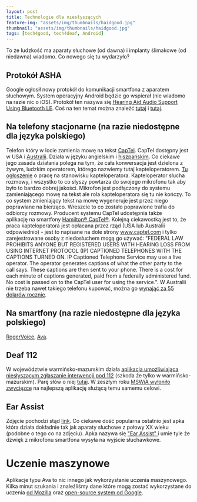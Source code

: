 ```yaml
---
layout: post
title: Technologie dla niesłyszących
feature-img: "assets/img/thumbnails/haidgood.jpg"
thumbnail: "assets/img/thumbnails/haidgood.jpg"
tags: [tech4good, tech4deaf, Android]
---
```

To że ludzkość ma aparaty słuchowe (od dawna) i implanty ślimakowe (od niedawna) wiadomo. Co nowego się tu wydarzyło?

## Protokół ASHA
Google ogłosił nowy protokół do komunikacji smartfona z aparatem słuchowym. System operacyjny Android będzie go wspierał (nie wiadomo na razie nic o iOS). Protokół ten nazywa się [Hearing Aid Audio Support Using Bluetooth LE](https://source.android.com/devices/bluetooth/asha). Coś na ten temat można znaleźć [tutaj](https://www.hearingaidknow.com/made-for-android-coming-next-year) i [tutaj](https://www.theverge.com/circuitbreaker/2018/8/16/17701902/google-native-hearing-aid-support-android-gn-hearing).


## Na telefony stacjonarne (na razie niedostępne dla języka polskiego)
Telefon który w locie zamienia mowę na tekst [CapTel](https://www.captel.com/). CapTel dostępny jest w USA i [Australii](https://accesscomm.com.au/captel/). Działa w języku angielskim i [hiszpańskim](https://www.captel.com/knowledgebase/captel-2400i-turn-on-ability-to-switch-languages-during-a-call/). Co ciekawe jego zasada działania polega na tym, że cała konwersacja jest dzielona z żywym, ludzkim operatorem, którego nazwiemy tutaj kapteloperatorem. [Tu ogłoszenie](https://careers.captel.com/?adata=EMo4fdgZ8I42RV35oe7YXWlBjrknfymt0d1iqA5pg4KbOKlYZFcBQgu7xuSzZZF0V68Ye8fJAGc8DT9D6QGpUCPOe536uNwHle4Ac6p4FbnQHUfpKh6j9CecbUetSsPyAdFDGQ3G8aLPybbjxxPqhKmAtQpUtbZZEuQkjXMMcCGetnSCS96sedoEcJtmUtmz4%2bqf3iESfUc6tlZsa6%2biOiI%3d) o pracę na stanowisku kapteloperatora. Kapteloperator słucha rozmowy, i wszystko to co słyszy powtarza do swojego mikrofonu tak aby było to bardzo dobrej jakości. Mikrofon jest podłączony do systemu zamieniającego mowę na tekst ale rola kapteloperatora się tu nie kończy. To co system zmieniający tekst na mowę wygeneruje jest przez niego poprawiane na bierząco. Wreszcie to co zostało poprawione trafia do odbiorcy rozmowy. Producent systemu CapTel udostępnia także  aplikację na smartfony [Hamilton® CapTel®](https://hamiltoncaptel.com/mobile-apps-for-smartphones-and-tablets.html).
Kolejną ciekawostką jest to, że praca kapteloperatora jest opłacana przez rząd (USA lub Australii odpowiednio) - jest to napisane na dole strony www.captel.com i tylko zarejestrowane osoby z niedosłuchem mogą go używać: "FEDERAL LAW PROHIBITS ANYONE BUT REGISTERED USERS WITH HEARING LOSS FROM USING INTERNET PROTOCOL (IP) CAPTIONED TELEPHONES WITH THE CAPTIONS TURNED ON. IP Captioned Telephone Service may use a live operator. The operator generates captions of what the other party to the call says. These captions are then sent to your phone. There is a cost for each minute of captions generated, paid from a federally administered fund. No cost is passed on to the CapTel user for using the service.". W Australii nie trzeba nawet takiego telefonu kupować, można go [wynająć za 55 dolarów rocznie](https://accesscomm.com.au/captel/).

## Na smartfony (na razie niedostępne dla języka polskiego)
[RogerVoice](https://rogervoice.com/en/), [Ava](https://www.ava.me/).

## Deaf 112 
W województwie warmińsko-mazurskim działa [aplikacja umożliwiająca niesłyszącym zgłaszanie interwencji pod 112](https://play.google.com/store/apps/details?id=pl.sprint.deafhelp&hl=pl) (szkoda że tylko w warmińsko-mazurskim). Parę słów o niej [tutaj](https://www.facebook.com/TVP3Olsztyn/videos/1059346107528628/). W zeszłym roku [MSWiA wyłoniło zwycięzcę](https://www.mswia.gov.pl/pl/aktualnosci/15742,Konkurs-na-aplikacje-mobilna-do-wysylania-zgloszen-alarmowych.html) na najlepszą aplikację służącą temu samemu celowi.

## Ear Assist
Zdjęcie pochodzi stąd [link](https://www.flickr.com/photos/51764518@N02/10841420004/in/photostream/). Co ciekawe dość popularna ostatnio jest apka która działa dokładnie tak jak aparaty słuchowe z połowy XX wieku (podobne o tego co na zdjęciu). Apka nazywa się ["Ear Assist" ](https://www.youtube.com/watch?v=vgO7nX90_aQ) i umie tyle że dźwięk z mikrofonu smartfona wysyła na wyjście słuchawkowe.

# Uczenie maszynowe
Aplikacje typu Ava to nic innego jak wykorzystanie uczenia maszynowego. Kilka minut szukania i znaleźliśmy dane które mogą zostać wykorzystane do uczenia [od Mozilla](https://blog.mozilla.org/press-pl/2017/11/30/common-voice-mozilla-udostepnia-drugi-co-do-wielkosci-zbior-danych-glosowych/) oraz [open-source system od Google](https://www.tensorflow.org/).
